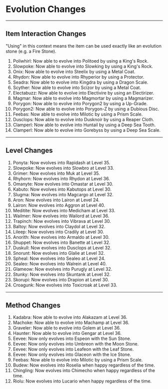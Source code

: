 # Evolution Changes

---

## Item Interaction Changes

"Using" in this context means the item can be used exactly like an evolution stone (e.g. a Fire Stone).

1. Poliwhirl: Now able to evolve into Politoed by using a King's Rock.
1. Slowpoke: Now able to evolve into Slowking by using a King's Rock.
1. Onix: Now able to evolve into Steelix by using a Metal Coat.
1. Rhydon: Now able to evolve into Rhyperior by using a Protector.
1. Seadra: Now able to evolve into Kingdra by using a Dragon Scale.
1. Scyther: Now able to evolve into Scizor by using a Metal Coat.
1. Electabuzz: Now able to evolve into Electivire by using an Electirizer.
1. Magmar: Now able to evolve into Magmortar by using a Magmarizer.
1. Porygon: Now able to evolve into Porygon2 by using a Up-Grade.
1. Porygon2: Now able to evolve into Porygon-Z by using a Dubious Disc.
1. Feebas: Now able to evolve into Milotic by using a Prism Scale.
1. Dusclops: Now able to evolve into Dusknoir by using a Reaper Cloth.
1. Clamperl: Now able to evolve into Huntail by using a Deep Sea Tooth.
1. Clamperl: Now able to evolve into Gorebyss by using a Deep Sea Scale.
---

## Level Changes

1. Ponyta: Now evolves into Rapidash at Level 35.
1. Slowpoke: Now evolves into Slowbro at Level 33.
1. Grimer: Now evolves into Muk at Level 35.
1. Rhyhorn: Now evolves into Rhydon at Level 36.
1. Omanyte: Now evolves into Omastar at Level 30.
1. Kabuto: Now evolves into Kabutops at Level 30.
1. Slugma: Now evolves into Magcargo at Level 32.
1. Aron: Now evolves into Lairon at Level 24.
1. Lairon: Now evolves into Aggron at Level 40.
1. Meditite: Now evolves into Medicham at Level 33.
1. Wailmer: Now evolves into Wailord at Level 36.
1. Trapinch: Now evolves into Vibrava at Level 30.
1. Baltoy: Now evolves into Claydol at Level 32.
1. Lileep: Now evolves into Cradily at Level 30.
1. Anorith: Now evolves into Armaldo at Level 30.
1. Shuppet: Now evolves into Banette at Level 32.
1. Duskull: Now evolves into Dusclops at Level 32.
1. Snorunt: Now evolves into Glalie at Level 32.
1. Spheal: Now evolves into Sealeo at Level 24.
1. Sealeo: Now evolves into Walrein at Level 40.
1. Glameow: Now evolves into Purugly at Level 32.
1. Stunky: Now evolves into Skuntank at Level 32.
1. Skorupi: Now evolves into Drapion at Level 30.
1. Croagunk: Now evolves into Toxicroak at Level 33.
---

## Method Changes

1. Kadabra: Now able to evolve into Alakazam at Level 36.
1. Machoke: Now able to evolve into Machamp at Level 36.
1. Graveler: Now able to evolve into Golem at Level 36.
1. Haunter: Now able to evolve into Gengar at Level 36.
1. Eevee: Now only evolves into Espeon with the Sun Stone.
1. Eevee: Now only evolves into Umbreon with the Moon Stone.
1. Eevee: Now only evolves into Leafeon with the Leaf Stone.
1. Eevee: Now only evolves into Glaceon with the Ice Stone.
1. Feebas: Now able to evolve into Milotic by using a Prism Scale.
1. Budew: Now evolves into Roselia when happy regardless of the time.
1. Chingling: Now evolves into Chimecho when happy regardless of the time.
1. Riolu: Now evolves into Lucario when happy regardless of the time.
